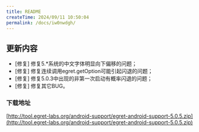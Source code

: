 ```yaml
---
title: README
createTime: 2024/09/11 10:50:04
permalink: /docs/iw0nwdgh/
---
```

## 更新内容

* [修复] 修复5.*系统的中文字体明显向下偏移的问题；
* [修复] 修复连续调用egret.getOption可能引起闪退的问题；
* [修复] 修复5.0.3中出现的非第一次启动有概率闪退的问题；
* [修复] 修复其它BUG。

### 下载地址

[http://tool.egret-labs.org/android-support/egret-android-support-5.0.5.zip](http://tool.egret-labs.org/android-support/egret-android-support-5.0.5.zip)
